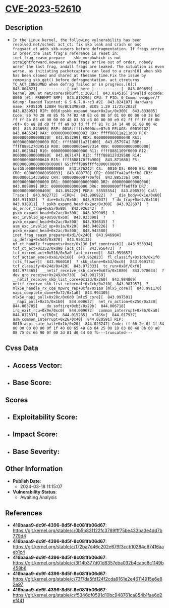 
# [CVE-2023-52610](https://cve.mitre.org/cgi-bin/cvename.cgi?name=CVE-2023-52610)

## Description

- `In the Linux kernel, the following vulnerability has been resolved:net/sched: act_ct: fix skb leak and crash on ooo fragsact_ct adds skb->users before defragmentation. If frags arrive in order,the last frag's reference is reset in:  inet_frag_reasm_prepare    skb_morphwhich is not straightforward.However when frags arrive out of order, nobody unref the last frag, andall frags are leaked. The situation is even worse, as initiating packetcapture can lead to a crash[0] when skb has been cloned and shared at thesame time.Fix the issue by removing skb_get() before defragmentation. act_ctreturns TC_ACT_CONSUMED when defrag failed or in progress.[0]:[  843.804823] ------------[ cut here ]------------[  843.809659] kernel BUG at net/core/skbuff.c:2091![  843.814516] invalid opcode: 0000 [#1] PREEMPT SMP[  843.819296] CPU: 7 PID: 0 Comm: swapper/7 Kdump: loaded Tainted: G S 6.7.0-rc3 #2[  843.824107] Hardware name: XFUSION 1288H V6/BC13MBSBD, BIOS 1.29 11/25/2022[  843.828953] RIP: 0010:pskb_expand_head+0x2ac/0x300[  843.833805] Code: 8b 70 28 48 85 f6 74 82 48 83 c6 08 bf 01 00 00 00 e8 38 bd ff ff 8b 83 c0 00 00 00 48 03 83 c8 00 00 00 e9 62 ff ff ff 0f 0b <0f> 0b e8 8d d0 ff ff e9 b3 fd ff ff 81 7c 24 14 40 01 00 00 4c 89[  843.843698] RSP: 0018:ffffc9000cce07c0 EFLAGS: 00010202[  843.848524] RAX: 0000000000000002 RBX: ffff88811a211d00 RCX: 0000000000000820[  843.853299] RDX: 0000000000000640 RSI: 0000000000000000 RDI: ffff88811a211d00[  843.857974] RBP: ffff888127d39518 R08: 00000000bee97314 R09: 0000000000000000[  843.862584] R10: 0000000000000000 R11: ffff8881109f0000 R12: 0000000000000880[  843.867147] R13: ffff888127d39580 R14: 0000000000000640 R15: ffff888170f7b900[  843.871680] FS:  0000000000000000(0000) GS:ffff889ffffc0000(0000) knlGS:0000000000000000[  843.876242] CS:  0010 DS: 0000 ES: 0000 CR0: 0000000080050033[  843.880778] CR2: 00007fa42affcfb8 CR3: 000000011433a002 CR4: 0000000000770ef0[  843.885336] DR0: 0000000000000000 DR1: 0000000000000000 DR2: 0000000000000000[  843.889809] DR3: 0000000000000000 DR6: 00000000fffe0ff0 DR7: 0000000000000400[  843.894229] PKRU: 55555554[  843.898539] Call Trace:[  843.902772]  <IRQ>[  843.906922]  ? __die_body+0x1e/0x60[  843.911032]  ? die+0x3c/0x60[  843.915037]  ? do_trap+0xe2/0x110[  843.918911]  ? pskb_expand_head+0x2ac/0x300[  843.922687]  ? do_error_trap+0x65/0x80[  843.926342]  ? pskb_expand_head+0x2ac/0x300[  843.929905]  ? exc_invalid_op+0x50/0x60[  843.933398]  ? pskb_expand_head+0x2ac/0x300[  843.936835]  ? asm_exc_invalid_op+0x1a/0x20[  843.940226]  ? pskb_expand_head+0x2ac/0x300[  843.943580]  inet_frag_reasm_prepare+0xd1/0x240[  843.946904]  ip_defrag+0x5d4/0x870[  843.950132]  nf_ct_handle_fragments+0xec/0x130 [nf_conntrack][  843.953334]  tcf_ct_act+0x252/0xd90 [act_ct][  843.956473]  ? tcf_mirred_act+0x516/0x5a0 [act_mirred][  843.959657]  tcf_action_exec+0xa1/0x160[  843.962823]  fl_classify+0x1db/0x1f0 [cls_flower][  843.966010]  ? skb_clone+0x53/0xc0[  843.969173]  tcf_classify+0x24d/0x420[  843.972333]  tc_run+0x8f/0xf0[  843.975465]  __netif_receive_skb_core+0x67a/0x1080[  843.978634]  ? dev_gro_receive+0x249/0x730[  843.981759]  __netif_receive_skb_list_core+0x12d/0x260[  843.984869]  netif_receive_skb_list_internal+0x1cb/0x2f0[  843.987957]  ? mlx5e_handle_rx_cqe_mpwrq_rep+0xfa/0x1a0 [mlx5_core][  843.991170]  napi_complete_done+0x72/0x1a0[  843.994305]  mlx5e_napi_poll+0x28c/0x6d0 [mlx5_core][  843.997501]  __napi_poll+0x25/0x1b0[  844.000627]  net_rx_action+0x256/0x330[  844.003705]  __do_softirq+0xb3/0x29b[  844.006718]  irq_exit_rcu+0x9e/0xc0[  844.009672]  common_interrupt+0x86/0xa0[  844.012537]  </IRQ>[  844.015285]  <TASK>[  844.017937]  asm_common_interrupt+0x26/0x40[  844.020591] RIP: 0010:acpi_safe_halt+0x1b/0x20[  844.023247] Code: ff 66 2e 0f 1f 84 00 00 00 00 00 0f 1f 40 00 65 48 8b 04 25 00 18 03 00 48 8b 00 a8 08 75 0c 66 90 0f 00 2d 81 d0 44 00 fb---truncated---`

## Cvss Data

- **Access Vector**:
  - 
- **Base Score**:
  - 

## Scores

- **Exploitability Score**:
  - 
- **Impact Score**:
  - 
- **Base Severity**:
  - 

## Other Information

- **Publish Date**:
  - 2024-03-18 11:15:07
- **Vulnerability Status**:
  - Awaiting Analysis

## References

- **416baaa9-dc9f-4396-8d5f-8c081fb06d67**: https://git.kernel.org/stable/c/0b5b831122fc3789fff75be433ba3e4dd7b779d4
- **416baaa9-dc9f-4396-8d5f-8c081fb06d67**: https://git.kernel.org/stable/c/172ba7d46c202e679f3ccb10264c67416aaeb1c4
- **416baaa9-dc9f-4396-8d5f-8c081fb06d67**: https://git.kernel.org/stable/c/3f14b377d01d8357eba032b4cabc8c1149b458b6
- **416baaa9-dc9f-4396-8d5f-8c081fb06d67**: https://git.kernel.org/stable/c/73f7da5fd124f2cda9161e2e46114915e6e82e97
- **416baaa9-dc9f-4396-8d5f-8c081fb06d67**: https://git.kernel.org/stable/c/f5346df0591d10bc948761ca854b1fae6d2ef441
